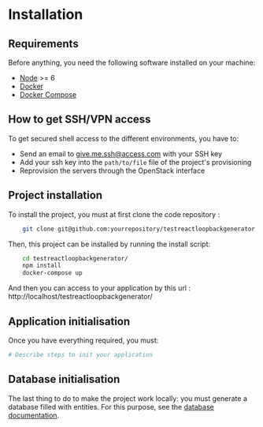 Installation
============

Requirements
------------

Before anything, you need the following software installed on your machine:

  * [Node](https://nodejs.org/en/download/current/) >= 6
  * [Docker](https://docs.docker.com/engine/installation/)
  * [Docker Compose](https://docs.docker.com/compose/install/)


How to get SSH/VPN access
---------------------
To get secured shell access to the different environments, you have to:
  - Send an email to give.me.ssh@access.com with your SSH key
  - Add your ssh key into the `path/to/file` file of the project's provisioning
  - Reprovision the servers through the OpenStack interface


Project installation
--------------------
To install the project, you must at first clone the code repository :
``` bash
    git clone git@github.com:yourrepository/testreactloopbackgenerator.git
```

Then, this project can be installed by running the install script:
``` bash
    cd testreactloopbackgenerator/
    npm install
    docker-compose up
```
And then you can access to your application by this url : http://localhost/testreactloopbackgenerator/

Application initialisation
--------------------------

Once you have everything required, you must:

``` bash
# Describe steps to init your application
```

Database initialisation
-----------------------

The last thing to do to make the project work locally: you must generate a database filled with entities.
For this purpose, see the [database documentation](data.md).
